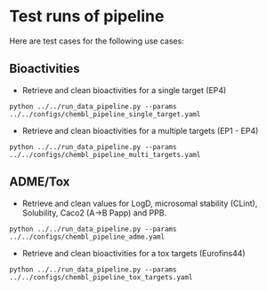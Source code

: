 # Test runs of pipeline

Here are test cases for the following use cases:

## Bioactivities

* Retrieve and clean bioactivities for a single target (EP4)

`python ../../run_data_pipeline.py --params ../../configs/chembl_pipeline_single_target.yaml` 

* Retrieve and clean bioactivities for a multiple targets (EP1 - EP4)

`python ../../run_data_pipeline.py --params ../../configs/chembl_pipeline_multi_targets.yaml`

## ADME/Tox

* Retrieve and clean values for LogD, microsomal stability (CLint), Solubility, Caco2 (A->B Papp) and PPB.

`python ../../run_data_pipeline.py --params ../../configs/chembl_pipeline_adme.yaml` 

* Retrieve and clean bioactivities for a tox targets (Eurofins44)

`python ../../run_data_pipeline.py --params ../../configs/chembl_pipeline_tox_targets.yaml`
